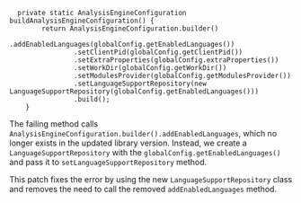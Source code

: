 ```
  private static AnalysisEngineConfiguration buildAnalysisEngineConfiguration() {
        return AnalysisEngineConfiguration.builder()
                .addEnabledLanguages(globalConfig.getEnabledLanguages())
                .setClientPid(globalConfig.getClientPid())
                .setExtraProperties(globalConfig.extraProperties())
                .setWorkDir(globalConfig.getWorkDir())
                .setModulesProvider(globalConfig.getModulesProvider())
                .setLanguageSupportRepository(new LanguageSupportRepository(globalConfig.getEnabledLanguages()))
                .build();
    }
```
The failing method calls `AnalysisEngineConfiguration.builder().addEnabledLanguages`, which no longer exists in the updated library version. Instead, we create a `LanguageSupportRepository` with the `globalConfig.getEnabledLanguages()` and pass it to `setLanguageSupportRepository` method.

This patch fixes the error by using the new `LanguageSupportRepository` class and removes the need to call the removed `addEnabledLanguages` method.